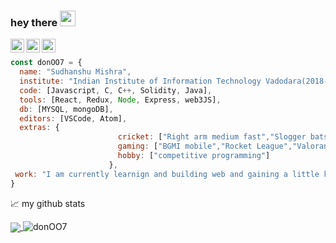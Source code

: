 ### hey there <img src="https://media.giphy.com/media/hvRJCLFzcasrR4ia7z/giphy.gif" width="25px">    
<a href="https://discordapp.com/users/don007#0642/">
  <img align="left" alt="Sudhanshu's discord" width="22px" src="https://raw.githubusercontent.com/peterthehan/peterthehan/master/assets/discord.svg" />
</a>
<a href="https://twitter.com/Sudhans98891978">
  <img align="left" alt="SudhanshuMishra | Twitter" width="22px" src="https://raw.githubusercontent.com/peterthehan/peterthehan/master/assets/twitter.svg" />
</a>
<a href="https://www.linkedin.com/in/sudhanshu-mishra-34a429166/">
  <img align="left" alt="Abhishek's LinkedIN" width="22px" src="https://raw.githubusercontent.com/peterthehan/peterthehan/master/assets/linkedin.svg" />
</a>
<br>


```javascript
const donOO7 = {
  name: "Sudhanshu Mishra",
  institute: "Indian Institute of Information Technology Vadodara(2018-22)", 
  code: [Javascript, C, C++, Solidity, Java],
  tools: [React, Redux, Node, Express, web3JS],
  db: [MYSQL, mongoDB],
  editors: [VSCode, Atom],
  extras: {
                        cricket: ["Right arm medium fast","Slogger batsman"],
                        gaming: ["BGMI mobile","Rocket League","Valorant","CS-GO","Krunker","other offline games"],
                        hobby: ["competitive programming"]
                      },
 work: "I am currently learnign and building web and gaining a little knowledge about how ethereum works"
}
```





<!-- 
### This is Sudhanshu Mishra 😎, 3rd year undergraduate at IIIT Vadodara 💻...
😃 I am a frontend developer, learning to be a full stack dev ✔. </br> 
🎁 I use Javascript for web and C++ for Competitive Programming. </br> 
🎮 Other than Programming , I like to play PC and mobile games, and Cricket too 🏏 -->
                                                                                                                                                                    
<!-- ![Sudhanshu’s GitHub stats](https://github-readme-stats.vercel.app/api?username=donOO7&theme=synthwave&show_icons=true&count_private=true “Sudhanshu’s GitHub Stats”)
![Top Langs](https://github-readme-stats.vercel.app/api/top-langs/?username=donOO7&theme=synthwave “Sudhanshu’s Top Languages Card”)

<a href=”https://www.linkedin.com/in/sudhanshu-mishra-34a429166/"> ![alt text](https://img.shields.io/badge/-LinkedIn-0e76a8?style=plastic&logo=linkedIn)</a> 
                                                                 
                                                                 
<a href=”https://www.instagram.com/smishra007123/">![alt text](https://img.shields.io/badge/-Instagram-833AB4?style=plastic&logo=Instagram)</a> -->



📈 my github stats


<a href="https://github.com/donOO7">
  <img align="center" src="https://github-readme-stats.vercel.app/api/top-langs/?username=donOO7&title_color=ffffff&text_color=c9cacc&icon_color=2bbc8a&bg_color=1d1f21&langs_count=3" />
</a>

 <img src="https://github-readme-stats.vercel.app/api?username=donOO7&show_icons=true&theme=gotham" alt="donOO7" />



